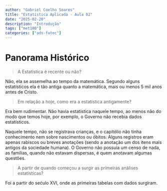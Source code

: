 ```yaml
---
author: "Gabriel Coelho Soares"
title: "Estatística Aplicada - Aula 02"
date: "2025-02-20"
description: "Introdução"
tags: ["met100"]
categories: ["ads-fatec"]
---
```


# Panorama Histórico

> A Estatística é recente ou não?

Não, ela se assemelha ao tempo da matemática.
Segundo alguns estatísticos ela é tão antiga quanto a matemática,
mais ou menos 5 mil anos antes de Cristo.

> Em relação a hoje, como era a estatística antigamente?

Era bem rudimentar. Não havia estatística naquele tempo, ao menos
não do modo que temos hoje, por exemplo, o Governo não recebia dados estatísticos.

Naquele tempo, não se registrava crianças, e o capitólio não tinha conhecimento nem
sobre nascimentos ou óbitos. Alguns registros eram apenas rabiscos ou breves
anotações (sendo a anotação um dos itens mais antigos da sociedade humana). O
Governo não possuia um censo de nada, as famílias, quando não estavam dispersas, é
quem anotavam algumas questões.

> A partir de quando começou a surgir as primeiras análises estatísticas?

Foi a partir do sećulo XVI, onde as primeiras tabelas com dados surgiram.
